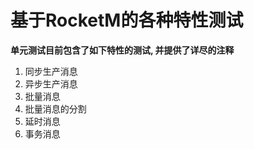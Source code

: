 # 基于RocketM的各种特性测试
**单元测试目前包含了如下特性的测试, 并提供了详尽的注释**
1. 同步生产消息
2. 异步生产消息
3. 批量消息
4. 批量消息的分割
5. 延时消息
6. 事务消息